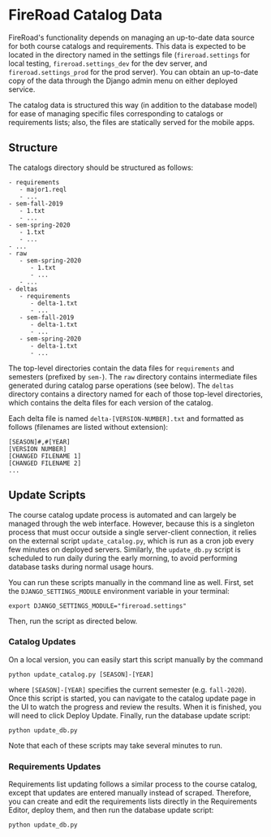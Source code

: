 # FireRoad Catalog Data

FireRoad's functionality depends on managing an up-to-date data source for both course catalogs and requirements. This data is expected to be located in the directory named in the settings file (`fireroad.settings` for local testing, `fireroad.settings_dev` for the dev server, and `fireroad.settings_prod` for the prod server). You can obtain an up-to-date copy of the data through the Django admin menu on either deployed service.

The catalog data is structured this way (in addition to the database model) for ease of managing specific files corresponding to catalogs or requirements lists; also, the files are statically served for the mobile apps.

## Structure

The catalogs directory should be structured as follows:

```
- requirements
   - major1.reql
   - ...
- sem-fall-2019
   - 1.txt
   - ...
- sem-spring-2020
   - 1.txt
   - ...
- ...
- raw
   - sem-spring-2020
      - 1.txt
      - ...
   - ...
- deltas
   - requirements
      - delta-1.txt
      - ...
   - sem-fall-2019
      - delta-1.txt
      - ...
   - sem-spring-2020
      - delta-1.txt
      - ...
```

The top-level directories contain the data files for `requirements` and semesters (prefixed by `sem-`). The `raw` directory contains intermediate files generated during catalog parse operations (see below). The `deltas` directory contains a directory named for each of those top-level directories, which contains the delta files for each version of the catalog. 

Each delta file is named `delta-[VERSION-NUMBER].txt` and formatted as follows (filenames are listed without extension):

```
[SEASON]#,#[YEAR]
[VERSION NUMBER]
[CHANGED FILENAME 1]
[CHANGED FILENAME 2]
...
```

## Update Scripts

The course catalog update process is automated and can largely be managed through the web interface. However, because this is a singleton process that must occur outside a single server-client connection, it relies on the external script `update_catalog.py`, which is run as a cron job every few minutes on deployed servers. Similarly, the `update_db.py` script is scheduled to run daily during the early morning, to avoid performing database tasks during normal usage hours.

You can run these scripts manually in the command line as well. First, set the `DJANGO_SETTINGS_MODULE` environment variable in your terminal:

```
export DJANGO_SETTINGS_MODULE="fireroad.settings"
```

Then, run the script as directed below.

### Catalog Updates

 On a local version, you can easily start this script manually by the command

```
python update_catalog.py [SEASON]-[YEAR]
```

where `[SEASON]-[YEAR]` specifies the current semester (e.g. `fall-2020`). Once this script is started, you can navigate to the catalog update page in the UI to watch the progress and review the results. When it is finished, you will need to click Deploy Update. Finally, run the database update script:

```
python update_db.py
```

Note that each of these scripts may take several minutes to run.

### Requirements Updates

Requirements list updating follows a similar process to the course catalog, except that updates are entered manually instead of scraped. Therefore, you can create and edit the requirements lists directly in the Requirements Editor, deploy them, and then run the database update script:

```
python update_db.py
```